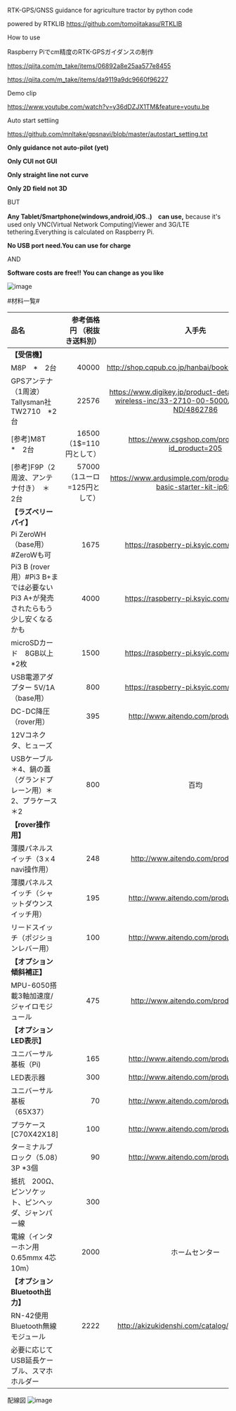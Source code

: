 RTK-GPS/GNSS guidance for agriculture tractor  by python code

powered by RTKLIB
https://github.com/tomojitakasu/RTKLIB

How to use

Raspberry Piでcm精度のRTK-GPSガイダンスの制作

https://qiita.com/m_take/items/06892a8e25aa577e8455

https://qiita.com/m_take/items/da9119a9dc9660f96227

Demo clip

https://www.youtube.com/watch?v=y36dDZJX1TM&feature=youtu.be

Auto start settiing

https://github.com/mnltake/gpsnavi/blob/master/autostart_setting.txt

**Only guidance not auto-pilot (yet)**

**Only CUI not GUI**

**Only straight line not curve** 

**Only 2D field not 3D**

BUT

**Any Tablet/Smartphone(windows,android,iOS..)　can use,** because it's used only VNC(Virtual Network Computing)Viewer and 3G/LTE tethering.Everything is calculated on Raspberry Pi.

**No USB port need.You can use for charge**

AND

**Software costs are free!!**
**You can change as you like**

![image](https://github.com/mnltake/gpsnavi/blob/master/image.png)

#材料一覧#

| 品名             | 参考価格円 （税抜き送料別） |        入手先        |
|:-----------------|------------------:|:------------------:|
|**【受信機】**|||
|M8P　*　2台|40000|http://shop.cqpub.co.jp/hanbai/books/I/I000239.html|
|GPSアンテナ（1周波）　Tallysman社 TW2710　*2台|22576|https://www.digikey.jp/product-detail/ja/tallysman-wireless-inc/33-2710-00-5000/1526-1014-ND/4862786|
|[参考]M8T　　*　2台|16500（1$=110円として）|https://www.csgshop.com/product.php?id_product=205|
|[参考]F9P（2周波、アンテナ付き）　＊　2台|57000　（1ユーロ=125円として）| https://www.ardusimple.com/product/simplertk2b-basic-starter-kit-ip65/|
|**【ラズベリーパイ】**|||
|Pi ZeroWH　（base用）#ZeroWも可|1675|https://raspberry-pi.ksyic.com/main/index|
|Pi3 B (rover用）#Pi3 B+までは必要ない　Pi3 A+が発売されたらもう少し安くなるかも |4000|https://raspberry-pi.ksyic.com/main/index|
|microSDカード　8GB以上　*2枚|1500|https://raspberry-pi.ksyic.com/main/index|
|USB電源アダプター 5V/1A（base用）|800|https://raspberry-pi.ksyic.com/main/index|
|DC-DC降圧　（rover用）|395|http://www.aitendo.com/product/16566|
|12Vコネクタ、ヒューズ|||
|USBケーブル＊4、鍋の蓋（グランドプレーン用）＊2、プラケース＊2|800|百均|
|**【rover操作用】**||
|薄膜パネルスイッチ（3ｘ4　navi操作用）|248|http://www.aitendo.com/product/4736|
|薄膜パネルスイッチ（シャットダウンスイッチ用）|195|http://www.aitendo.com/product/11784|
|リードスイッチ（ポジションレバー用）|100|http://www.aitendo.com/product/17890|
|**【オプション傾斜補正】**||
|MPU-6050搭載3軸加速度/ジャイロモジュール|475|http://www.aitendo.com/product/9549|
|**【オプションLED表示】**||
|ユニバーサル基板（Pi)|165|http://www.aitendo.com/product/12108|
|LED表示器|300|http://www.aitendo.com/product/16891|
|ユニバーサル基板（65X37）|70|http://www.aitendo.com/product/14535|
|プラケース [C70X42X18]|100|http://www.aitendo.com/product/11214|
|ターミナルブロック（5.08）3P *3個|90|http://www.aitendo.com/product/10098|
|抵抗　200Ω、ピンソケット、ピンヘッダ、ジャンパー線|300||
|電線（インターホン用0.65mmx 4芯　10m）|2000|ホームセンター|
|**【オプションBluetooth出力】**||
|RN-42使用　Bluetooth無線モジュール|2222|http://akizukidenshi.com/catalog/g/gK-07378/|
|必要に応じてUSB延長ケーブル、スマホホルダー||

配線図
![image](https://github.com/mnltake/gpsnavi/blob/master/Pi_gpsnavi.png)
